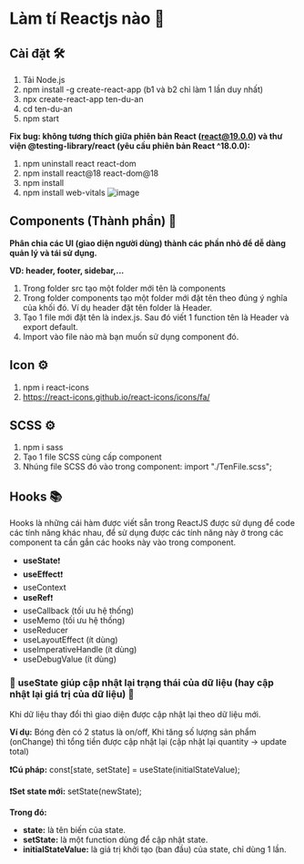 # Làm tí Reactjs nào 🤣

## Cài đặt 🛠

1. Tải Node.js
2. npm install -g create-react-app (b1 và b2 chỉ làm 1 lần duy nhất)
3. npx create-react-app ten-du-an
4. cd ten-du-an
5. npm start

**Fix bug: không tương thích giữa phiên bản React (react@19.0.0) và thư viện @testing-library/react (yêu cầu phiên bản React ^18.0.0):**

1. npm uninstall react react-dom
2. npm install react@18 react-dom@18
3. npm install
4. npm install web-vitals
   ![image](https://github.com/user-attachments/assets/2db6cc44-a5d7-4abe-9528-71505e27e476)



## Components (Thành phần) 📒

**Phân chia các UI (giao diện người dùng) thành các phần nhỏ để dễ dàng quản lý và tái sử dụng.**

**VD: header, footer, sidebar,...**

1. Trong folder src tạo một folder mới tên là components
2. Trong folder components tạo một folder mới đặt tên theo đúng ý nghĩa của khối đó. Ví dụ header đặt tên folder là Header.
3. Tạo 1 file mới đặt tên là index.js. Sau đó viết 1 function tên là Header và export default.
4. Import vào file nào mà bạn muốn sử dụng component đó.

## Icon ⚙

1. npm i react-icons
2. https://react-icons.github.io/react-icons/icons/fa/

## SCSS ⚙

1. npm i sass
2. Tạo 1 file SCSS cùng cấp component
3. Nhúng file SCSS đó vào trong component: import "./TenFile.scss";

## Hooks 📚

Hooks là những cái hàm được viết sẵn trong ReactJS được sử dụng để code các tính năng khác nhau, để sử dụng được các tính năng này ở trong các component ta cần gắn các hooks này vào trong component.


- **useState**❗
- **useEffect**❗
- useContext
- **useRef**❗
- useCallback (tối ưu hệ thống)
- useMemo (tối ưu hệ thống)
- useReducer
- useLayoutEffect (ít dùng)
- useImperativeHandle (ít dùng)
- useDebugValue (ít dùng)

 ### 📙 **useState** giúp cập nhật lại trạng thái của dữ liệu (hay cập nhật lại giá trị của dữ liệu) 📙
Khi dữ liệu thay đổi thì giao diện được cập nhật lại theo dữ liệu mới.

**Ví dụ:** Bóng đèn có 2 status là on/off, Khi tăng số lượng sản phẩm (onChange) thì tổng tiền được cập nhật lại (cập nhật lại quantity -> update total)

**❗Cú pháp:** const[state, setState] = useState(initialStateValue);

**❗Set state mới:** setState(newState);

**Trong đó:** 

- **state:** là tên biến của state.
- **setState:** là một function dùng để cập nhật state.
- **initialStateValue:** là giá trị khởi tạo (ban đầu) của state, chỉ dùng 1 lần.
